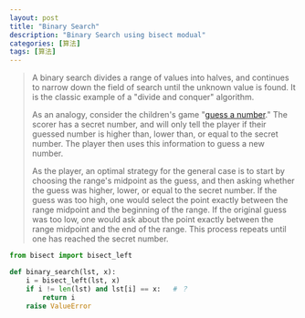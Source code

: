 ```yaml
---
layout: post
title: "Binary Search"
description: "Binary Search using bisect modual"
categories: [算法]
tags: [算法]
---
```


> A binary search divides a range of values into halves, and continues to narrow down the field of search until the unknown value is found. It is the classic example of a "divide and conquer" algorithm.
>
> As an analogy, consider the children's game "[guess a number](https://rosettacode.org/wiki/Guess_the_number/With_feedback)." The scorer has a secret number, and will only tell the player if their guessed number is higher than, lower than, or equal to the secret number. The player then uses this information to guess a new number.
>
> As the player, an optimal strategy for the general case is to start by choosing the range's midpoint as the guess, and then asking whether the guess was higher, lower, or equal to the secret number. If the guess was too high, one would select the point exactly between the range midpoint and the beginning of the range. If the original guess was too low, one would ask about the point exactly between the range midpoint and the end of the range. This process repeats until one has reached the secret number.

```python
from bisect import bisect_left 

def binary_search(lst, x): 
​    i = bisect_left(lst, x) 
​    if i != len(lst) and lst[i] == x:   # ？ 
​        return i 
​    raise ValueError 
```